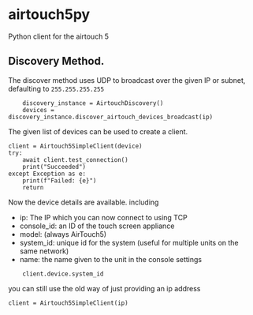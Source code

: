 # airtouch5py
Python client for the airtouch 5


## Discovery Method.

The discover method uses UDP to broadcast over the given IP or subnet, defaulting to `255.255.255.255`

```
    discovery_instance = AirtouchDiscovery()
    devices = discovery_instance.discover_airtouch_devices_broadcast(ip)
```

The given list of devices can be used to create a client.

```
client = Airtouch5SimpleClient(device)
try:
    await client.test_connection()
    print("Succeeded")
except Exception as e:
    print(f"Failed: {e}")
    return
```

Now the device details are available. including
- ip: The IP which you can now connect to using TCP
- console_id: an ID of the touch screen appliance
- model: (always AirTouch5)
- system_id: unique id for the system (useful for multiple units on the same network)
- name: the name given to the unit in the console settings

```
    client.device.system_id
```

you can still use the old way of just providing an ip address
```
client = Airtouch5SimpleClient(ip)
```
